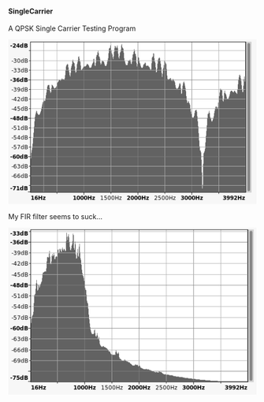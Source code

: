 #### SingleCarrier
A QPSK Single Carrier Testing Program

![My image](https://raw.githubusercontent.com/srsampson/SingleCarrier/master/spectrum.png)

My FIR filter seems to suck...

![My image](https://raw.githubusercontent.com/srsampson/SingleCarrier/master/spectrum-filtered.png)

